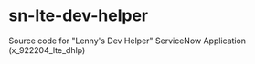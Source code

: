# sn-lte-dev-helper
Source code for "Lenny's Dev Helper" ServiceNow Application (x_922204_lte_dhlp)
